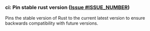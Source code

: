 ### ci: Pin stable rust version ([Issue #ISSUE_NUMBER](https://github.com/apollographql/apollo-mcp-server/issues/ISSUE_NUMBER))

Pins the stable version of Rust to the current latest version to ensure backwards compatibility with future versions.
